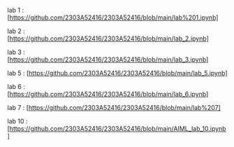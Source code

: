 lab 1 : [https://github.com/2303A52416/2303A52416/blob/main/lab%201.ipynb]

lab 2 : [https://github.com/2303A52416/2303A52416/blob/main/lab_2.ipynb]

lab 3 : [https://github.com/2303A52416/2303A52416/blob/main/lab_3.ipynb]

lab 5 : [https://github.com/2303A52416/2303A52416/blob/main/lab_5.ipynb]

lab 6 : [https://github.com/2303A52416/2303A52416/blob/main/lab_6.ipynb]

lab 7 : [https://github.com/2303A52416/2303A52416/blob/main/lab%207]

lab 10 : [https://github.com/2303A52416/2303A52416/blob/main/AIML_lab_10.ipynb]
